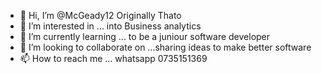 - 👋 Hi, I’m @McGeady12 Originally Thato
- 👀 I’m interested in ... into Business analytics 
- 🌱 I’m currently learning ... to be a juniour software developer
- 💞️ I’m looking to collaborate on ...sharing ideas to make better software
- 📫 How to reach me ... whatsapp 0735151369

<!---
McGeady12/McGeady12 is a ✨ special ✨ repository because its `README.md` (this file) appears on your GitHub profile.
You can click the Preview link to take a look at your changes.
--->
